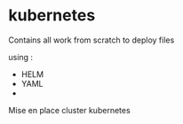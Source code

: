 # kubernetes
Contains all work from scratch to deploy files 

using : 
 - HELM 
 - YAML 
 - 
Mise en place cluster kubernetes

